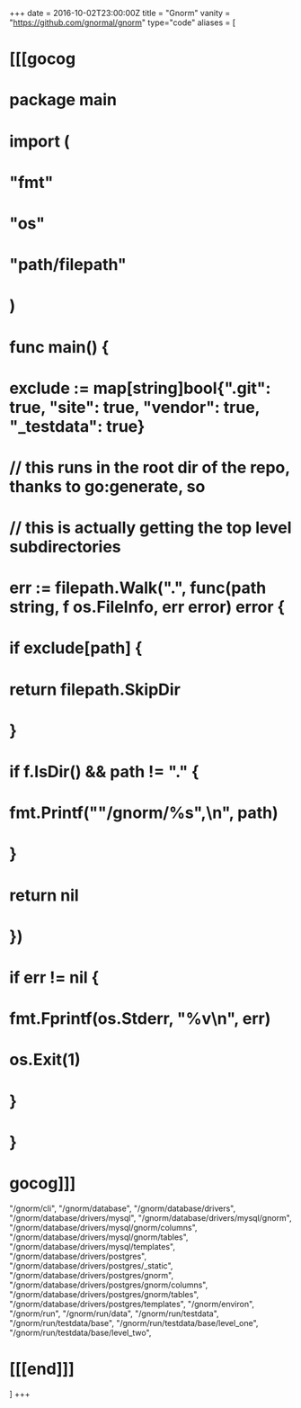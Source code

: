 +++
date = 2016-10-02T23:00:00Z
title = "Gnorm"
vanity = "https://github.com/gnormal/gnorm"
type="code"
aliases = [
# [[[gocog
# package main
# 
# import (
# 	"fmt"
# 	"os"
# 	"path/filepath"
# )
# 
# func main() {
# 	exclude := map[string]bool{".git": true, "site": true, "vendor": true, "_testdata": true}
# 	// this runs in the root dir of the repo, thanks to go:generate, so
# 	// this is actually getting the top level subdirectories
# 	err := filepath.Walk(".", func(path string, f os.FileInfo, err error) error {
# 		if exclude[path] {
# 			return filepath.SkipDir
# 		}
# 		if f.IsDir() && path != "." {
# 			fmt.Printf("\"/gnorm/%s\",\n", path)
# 		}
# 		return nil
# 	})
# 	if err != nil {
# 		fmt.Fprintf(os.Stderr, "%v\n", err)
# 		os.Exit(1)
# 	}
# }
# gocog]]]
"/gnorm/cli",
"/gnorm/database",
"/gnorm/database/drivers",
"/gnorm/database/drivers/mysql",
"/gnorm/database/drivers/mysql/gnorm",
"/gnorm/database/drivers/mysql/gnorm/columns",
"/gnorm/database/drivers/mysql/gnorm/tables",
"/gnorm/database/drivers/mysql/templates",
"/gnorm/database/drivers/postgres",
"/gnorm/database/drivers/postgres/_static",
"/gnorm/database/drivers/postgres/gnorm",
"/gnorm/database/drivers/postgres/gnorm/columns",
"/gnorm/database/drivers/postgres/gnorm/tables",
"/gnorm/database/drivers/postgres/templates",
"/gnorm/environ",
"/gnorm/run",
"/gnorm/run/data",
"/gnorm/run/testdata",
"/gnorm/run/testdata/base",
"/gnorm/run/testdata/base/level_one",
"/gnorm/run/testdata/base/level_two",
# [[[end]]]
]
+++
